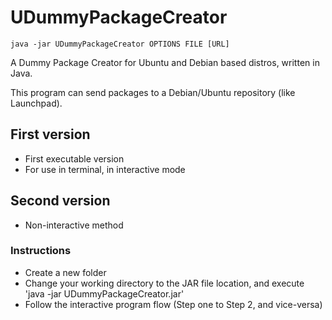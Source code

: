 UDummyPackageCreator
====================
<code>java -jar UDummyPackageCreator OPTIONS FILE [URL]</code>

A Dummy Package Creator for Ubuntu and Debian based distros, written in Java.

This program can send packages to a Debian/Ubuntu repository (like Launchpad).

## First version
* First executable version
* For use in terminal, in interactive mode

## Second version
* Non-interactive method

### Instructions
* Create a new folder
* Change your working directory to the JAR file location, and execute 'java -jar UDummyPackageCreator.jar'
* Follow the interactive program flow (Step one to Step 2, and vice-versa)

